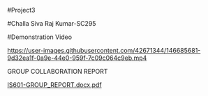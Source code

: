 #Project3

#Challa Siva Raj Kumar-SC295



#Demonstration Video


https://user-images.githubusercontent.com/42671344/146685681-9d32ea1f-0a9e-44e0-959f-7c09c064c9eb.mp4




GROUP COLLABORATION REPORT

[IS601-GROUP_REPORT.docx.pdf](https://github.com/RajChalla/project3.py/files/7729445/IS601-GROUP_REPORT.docx.pdf)
